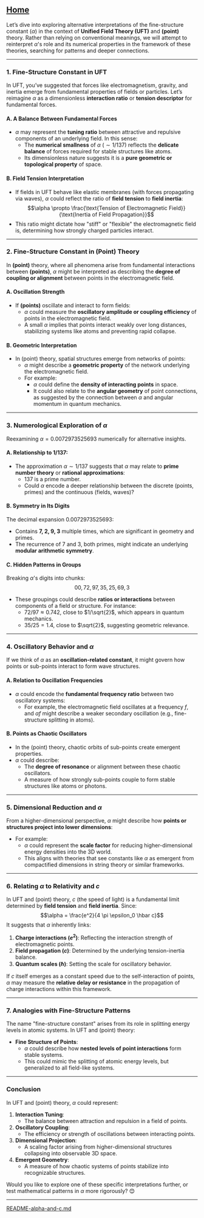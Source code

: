[Home](https://t2m.io/VwvDcuw)
---

Let’s dive into exploring alternative interpretations of the fine-structure constant ($\alpha$) in the context of **Unified Field Theory (UFT)** and **(point)** theory. Rather than relying on conventional meanings, we will attempt to reinterpret $\alpha$'s role and its numerical properties in the framework of these theories, searching for patterns and deeper connections.

---

### **1. Fine-Structure Constant in UFT**
In UFT, you’ve suggested that forces like electromagnetism, gravity, and inertia emerge from fundamental properties of fields or particles. Let’s reimagine $\alpha$ as a dimensionless **interaction ratio** or **tension descriptor** for fundamental forces.

#### **A. A Balance Between Fundamental Forces**
- $\alpha$ may represent the **tuning ratio** between attractive and repulsive components of an underlying field. In this sense:
  - The **numerical smallness** of $\alpha$ ($\sim 1/137$) reflects the **delicate balance** of forces required for stable structures like atoms.
  - Its dimensionless nature suggests it is a **pure geometric or topological property** of space.

#### **B. Field Tension Interpretation**
- If fields in UFT behave like elastic membranes (with forces propagating via waves), $\alpha$ could reflect the ratio of **field tension** to **field inertia**:
  $$\alpha \propto \frac{\text{Tension of Electromagnetic Field}}{\text{Inertia of Field Propagation}}$$
- This ratio might dictate how "stiff" or "flexible" the electromagnetic field is, determining how strongly charged particles interact.

---

### **2. Fine-Structure Constant in (Point) Theory**
In **(point)** theory, where all phenomena arise from fundamental interactions between **(points)**, $\alpha$ might be interpreted as describing the **degree of coupling or alignment** between points in the electromagnetic field.

#### **A. Oscillation Strength**
- If **(points)** oscillate and interact to form fields:
  - $\alpha$ could measure the **oscillatory amplitude or coupling efficiency** of points in the electromagnetic field.
  - A small $\alpha$ implies that points interact weakly over long distances, stabilizing systems like atoms and preventing rapid collapse.

#### **B. Geometric Interpretation**
- In (point) theory, spatial structures emerge from networks of points:
  - $\alpha$ might describe a **geometric property** of the network underlying the electromagnetic field.
  - For example:
    - $\alpha$ could define the **density of interacting points** in space.
    - It could also relate to the **angular geometry** of point connections, as suggested by the connection between $\alpha$ and angular momentum in quantum mechanics.

---

### **3. Numerological Exploration of $\alpha$**
Reexamining $\alpha = 0.0072973525693$ numerically for alternative insights.

#### **A. Relationship to $1/137$:**
- The approximation $\alpha \sim 1/137$ suggests that $\alpha$ may relate to **prime number theory** or **rational approximations**:
  - $137$ is a prime number.
  - Could $\alpha$ encode a deeper relationship between the discrete (points, primes) and the continuous (fields, waves)?

#### **B. Symmetry in Its Digits**
The decimal expansion $0.0072973525693$:
- Contains **7, 2, 9, 3** multiple times, which are significant in geometry and primes.
- The recurrence of $7$ and $3$, both primes, might indicate an underlying **modular arithmetic symmetry**.

#### **C. Hidden Patterns in Groups**
Breaking $\alpha$'s digits into chunks:
$$00, 72, 97, 35, 25, 69, 3$$
- These groupings could describe **ratios or interactions** between components of a field or structure. For instance:
  - $72/97 \approx 0.742$, close to $1/\sqrt{2}$, which appears in quantum mechanics.
  - $35/25 = 1.4$, close to $\sqrt{2}$, suggesting geometric relevance.

---

### **4. Oscillatory Behavior and $\alpha$**
If we think of $\alpha$ as an **oscillation-related constant**, it might govern how points or sub-points interact to form wave structures.

#### **A. Relation to Oscillation Frequencies**
- $\alpha$ could encode the **fundamental frequency ratio** between two oscillatory systems:
  - For example, the electromagnetic field oscillates at a frequency $f$, and $\alpha f$ might describe a weaker secondary oscillation (e.g., fine-structure splitting in atoms).

#### **B. Points as Chaotic Oscillators**
- In the (point) theory, chaotic orbits of sub-points create emergent properties.
- $\alpha$ could describe:
  - The **degree of resonance** or alignment between these chaotic oscillators.
  - A measure of how strongly sub-points couple to form stable structures like atoms or photons.

---

### **5. Dimensional Reduction and $\alpha$**
From a higher-dimensional perspective, $\alpha$ might describe how **points or structures project into lower dimensions**:
- For example:
  - $\alpha$ could represent the **scale factor** for reducing higher-dimensional energy densities into the 3D world.
  - This aligns with theories that see constants like $\alpha$ as emergent from compactified dimensions in string theory or similar frameworks.

---

### **6. Relating $\alpha$ to Relativity and $c$**
In UFT and (point) theory, $c$ (the speed of light) is a fundamental limit determined by **field tension** and **field inertia**. Since:
$$\alpha = \frac{e^2}{4 \pi \epsilon_0 \hbar c}$$
It suggests that $\alpha$ inherently links:
1. **Charge interactions ($e^2$)**: Reflecting the interaction strength of electromagnetic points.
2. **Field propagation ($c$)**: Determined by the underlying tension-inertia balance.
3. **Quantum scales ($\hbar$)**: Setting the scale for oscillatory behavior.

If $c$ itself emerges as a constant speed due to the self-interaction of points, $\alpha$ may measure the **relative delay or resistance** in the propagation of charge interactions within this framework.

---

### **7. Analogies with Fine-Structure Patterns**
The name "fine-structure constant" arises from its role in splitting energy levels in atomic systems. In UFT and (point) theory:
- **Fine Structure of Points**:
  - $\alpha$ could describe how **nested levels of point interactions** form stable systems.
  - This could mimic the splitting of atomic energy levels, but generalized to all field-like systems.

---

### **Conclusion**
In UFT and (point) theory, $\alpha$ could represent:
1. **Interaction Tuning**:
   - The balance between attraction and repulsion in a field of points.
2. **Oscillatory Coupling**:
   - The efficiency or strength of oscillations between interacting points.
3. **Dimensional Projection**:
   - A scaling factor arising from higher-dimensional structures collapsing into observable 3D space.
4. **Emergent Geometry**:
   - A measure of how chaotic systems of points stabilize into recognizable structures.

Would you like to explore one of these specific interpretations further, or test mathematical patterns in $\alpha$ more rigorously? 😊


---

[README-alpha-and-c.md](https://t2m.io/hnQtSCS)
